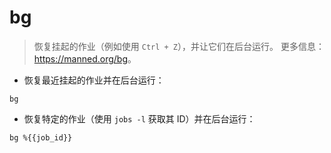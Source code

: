 # bg

> 恢复挂起的作业（例如使用 `Ctrl + Z`），并让它们在后台运行。
> 更多信息：<https://manned.org/bg>。

- 恢复最近挂起的作业并在后台运行：

`bg`

- 恢复特定的作业（使用 `jobs -l` 获取其 ID）并在后台运行：

`bg %{{job_id}}`